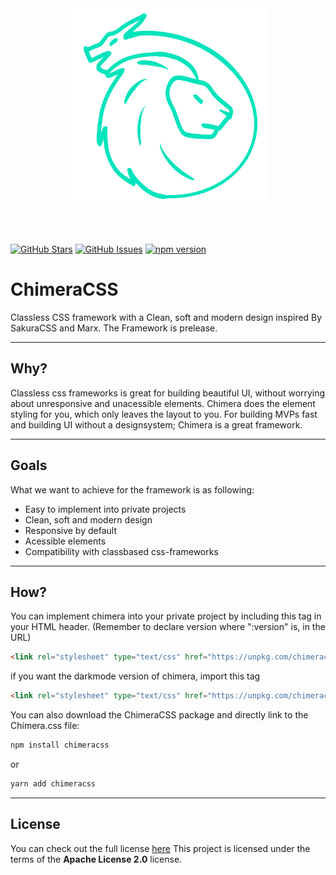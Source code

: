 <div align="center">
    <img  align="center" src="./logo.png" alt="Chimera"width="315" />
</div>

<br><br>


[![GitHub Stars](https://img.shields.io/github/stars/J0hans1/Chimera.svg)](https://github.com/J0hans1/Chimera/stargazers) 
[![GitHub Issues](https://img.shields.io/github/issues/J0hans1/Chimera.svg)](https://github.com/J0hans1/Chimera/issues) 
[![npm version](https://badge.fury.io/js/chimeracss.svg)](https://badge.fury.io/js/chimeracss)

# ChimeraCSS

Classless CSS framework with a Clean, soft and modern design inspired By SakuraCSS and Marx. The Framework is prelease.

---

## Why?
Classless css frameworks is great for building beautiful UI, without worrying about unresponsive and unacessible elements. Chimera does the element styling for you, which only leaves the layout to you. For building MVPs fast and building UI without a designsystem; Chimera is a great framework.

---

## Goals
What we want to achieve for the framework is as following:
- Easy to implement into private projects
- Clean, soft and modern design
- Responsive by default
- Acessible elements
- Compatibility with classbased css-frameworks

---

## How?

You can implement chimera into your private project by including this tag in your HTML header. (Remember to declare version where ":version" is, in the URL)

```html
<link rel="stylesheet" type="text/css" href="https://unpkg.com/chimeracss@:version/chimera.css"/>
```

if you want the darkmode version of chimera, import this tag

```html
<link rel="stylesheet" type="text/css" href="https://unpkg.com/chimeracss@:version/chimera-dark.css"/>
```

You can also download the ChimeraCSS package and directly link to the Chimera.css file:
```bash
npm install chimeracss
```
or
```bash
yarn add chimeracss
```

___

## License
You can check out the full license [here](https://github.com/J0hans1/Chimera/blob/master/LICENSE)
This project is licensed under the terms of the **Apache License 2.0** license.
